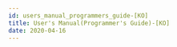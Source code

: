 ```yaml
---
id: users_manual_programmers_guide-[KO]
title: User's Manual(Programmer's Guide)-[KO]
date: 2020-04-16
---
```


